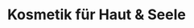 ---
title: "Kosmetik für Haut & Seele"
url: /kassel/kosmetik-fuer-haut-und-seele/
shop: Kosmetik
---